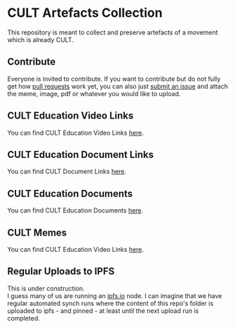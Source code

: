 # CULT Artefacts Collection

This repository is meant to collect and preserve artefacts of a movement which is already CULT. 

## Contribute
Everyone is invited to contribute. If you want to contribute but do not fully get how [pull requests](https://www.youtube.com/watch?v=8lGpZkjnkt4) work yet, you can also just [submit an issue](https://github.com/michael-spengler/cult-artefacts-collection/issues) and attach the meme, image, pdf or whatever you would like to upload.

## CULT Education Video Links
You can find CULT Education Video Links [here](https://github.com/cultfamily-on-github/cult-artefacts-collection/tree/main/cult-education-video-links).

## CULT Education Document Links
You can find CULT Document Links [here](https://github.com/cultfamily-on-github/cult-artefacts-collection/tree/main/cult-education-document-links).

## CULT Education Documents
You can find CULT Education Documents [here](https://github.com/cultfamily-on-github/cult-artefacts-collection/tree/main/cult-education-documents).

## CULT Memes
You can find CULT Education Video Links [here](https://github.com/cultfamily-on-github/cult-artefacts-collection/tree/main/cult-memes).


## Regular Uploads to IPFS
This is under construction.  
I guess many of us are running an [ipfs.io](https://ipfs.io) node. 
I can imagine that we have regular automated synch runs where the content of this repo's folder is uploaded to ipfs - and pinned - at least until the next upload run is completed. 

